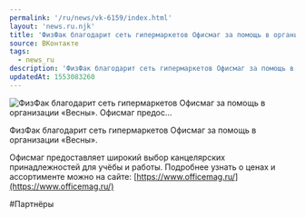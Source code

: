 ```yaml
---
permalink: '/ru/news/vk-6159/index.html'
layout: 'news.ru.njk'
title: 'ФизФак благодарит сеть гипермаркетов Офисмаг за помощь в организации «Весны». Офисмаг предос'
source: ВКонтакте
tags:
  - news_ru
description: 'ФизФак благодарит сеть гипермаркетов Офисмаг за помощь в организации «Весны». Офисмаг предос…'
updatedAt: 1553083260
---
```

![ФизФак благодарит сеть гипермаркетов Офисмаг за помощь в организации «Весны». Офисмаг предос…](https://sun9-6.userapi.com/impf/c851028/v851028251/e013d/mp3aZJEp5_U.jpg?size=1280x960&quality=96&sign=ea83c89fc2a248e66850d51a09dfaf67&c_uniq_tag=YM9k-nMg4tIvIXCIiAuK2TIBe5QyRulnshM-QRYkWLc&type=album)

ФизФак благодарит сеть гипермаркетов Офисмаг за помощь в организации «Весны».

Офисмаг предоставляет широкий выбор канцелярских принадлежностей для учёбы и работы. Подробнее узнать о ценах и ассортименте можно на сайте: [https://www.officemag.ru/](https://www.officemag.ru/)

#Партнёры
